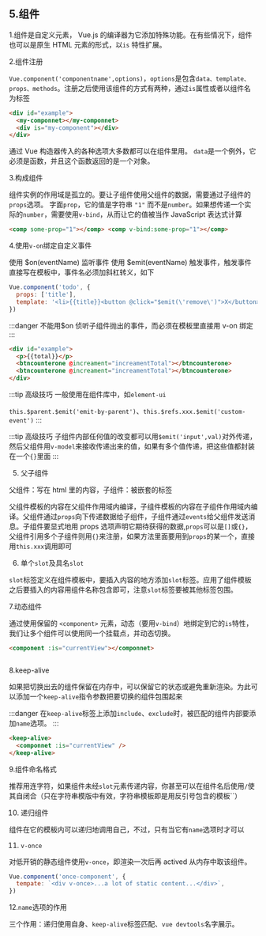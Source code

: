## 5.组件

1.组件是自定义元素， Vue.js 的编译器为它添加特殊功能。在有些情况下，组件也可以是原生 HTML 元素的形式，以`is` 特性扩展。

2.组件注册

`Vue.component('componentname',options)`，`options`是包含`data、template、props、methods`。注册之后使用该组件的方式有两种，通过`is`属性或者以组件名为标签

```html
<div id="example">
  <my-componnet></my-componnet>
  <div is="my-component"></div>
</div>
```

通过 Vue 构造器传入的各种选项大多数都可以在组件里用。 `data`是一个例外，它必须是函数，并且这个函数返回的是一个对象。

3.构成组件

组件实例的作用域是孤立的。要让子组件使用父组件的数据，需要通过子组件的`props`选项。
字面`prop`，它的值是字符串 `"1"` 而不是`number`。如果想传递一个实际的`number`，需要使用`v-bind`，从而让它的值被当作 JavaScript 表达式计算

```html
<comp some-prop="1"></comp> <comp v-bind:some-prop="1"></comp>
```

4.使用`v-on`绑定自定义事件

使用 $on(eventName) 监听事件
使用 $emit(eventName) 触发事件，触发事件直接写在模板中，事件名必须加斜杠转义，如下

```js
Vue.component('todo', {
  props: ['title'],
  template: '<li>{{title}}<button @click="$emit(\'remove\')">X</button></li>',
})
```

:::danger
不能用\$on 侦听子组件抛出的事件，而必须在模板里直接用 v-on 绑定
:::

```html
<div id="example">
  <p>{{total}}</p>
  <btncounterone @increament="increamentTotal"></btncounterone>
  <btncounterone @increament="increamentTotal"></btncounterone>
</div>
```

:::tip 高级技巧
一般使用在组件库中，如`element-ui`

`this.$parent.$emit('emit-by-parent')`、`this.$refs.xxx.$emit('custom-event')`
:::

:::tip 高级技巧
子组件内部任何值的改变都可以用`$emit('input',val)`对外传递，然后父组件用`v-model`来接收传递出来的值，如果有多个值传递，把这些值都封装在一个`{}`里面
:::

5. 父子组件

父组件：写在 html 里的内容，子组件：被嵌套的标签

父组件模板的内容在父组件作用域内编译，子组件模板的内容在子组件作用域内编译。父组件通过`props`向下传递数据给子组件，子组件通过`events`给父组件发送消息。子组件要显式地用 props 选项声明它期待获得的数据,`props`可以是`[]`或`{}`，父组件引用多个子组件则用`{}`来注册，如果方法里面要用到`props`的某一个，直接用`this.xxx`调用即可

6. 单个`slot`及具名`slot`

`slot`标签定义在组件模板中，要插入内容的地方添加`slot`标签。应用了组件模板之后要插入的内容用组件名称包含即可，注意`slot`标签要被其他标签包围。

7.动态组件

通过使用保留的 `<component>` 元素，动态（要用`v-bind`）地绑定到它的`is`特性，我们让多个组件可以使用同一个挂载点，并动态切换。

```html
<component :is="currentView"></componnet>
```

<img :src="$withBase('/assets/component.png')">

8.keep-alive

如果把切换出去的组件保留在内存中，可以保留它的状态或避免重新渲染。为此可以添加一个`keep-alive`指令参数把要切换的组件包围起来

:::danger
在`keep-alive`标签上添加`include`、`exclude`时，被匹配的组件内部要添加`name`选项。
:::

```html
<keep-alive>
  <componnet :is="currentView" />
</keep-alive>
```

9.组件命名格式

推荐用连字符，如果组件未经`slot`元素传递内容，你甚至可以在组件名后使用`/`使其自闭合（只在字符串模版中有效，字符串模板即是用反引号包含的模板``）

10. 递归组件

组件在它的模板内可以递归地调用自己，不过，只有当它有`name`选项时才可以

11. `v-once`

对低开销的静态组件使用`v-once`，即渲染一次后再 actived 从内存中取该组件。

```js
Vue.component('once-component', {
  tempate: `<div v-once>...a lot of static content...</div>`,
})
```

12.`name`选项的作用

三个作用：递归使用自身、`keep-alive`标签匹配、`vue devtools`名字展示。
